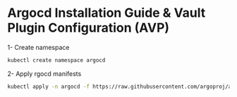# Argocd Installation Guide & Vault Plugin Configuration (AVP)

1- Create namespace

```bash
kubectl create namespace argocd
```
2- Apply rgocd manifests

```bash
kubectl apply -n argocd -f https://raw.githubusercontent.com/argoproj/argo-cd/stable/manifests/install.yaml
```
